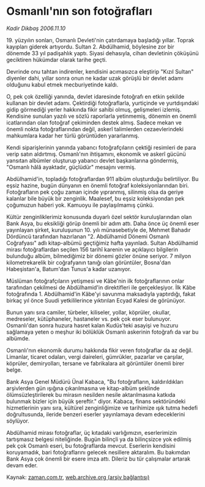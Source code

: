 # Osmanlı'nın son fotoğrafları

*Kadir Dikbaş 2006.11.10*

<tr><td class="metin" colspan="2" style="padding-top: 20px; padding-left: 5px; padding-right: 10px;">19. yüzyılın sonları, Osmanlı Devleti'nin çatırdamaya başladığı yıllar. Toprak kayıpları giderek artıyordu. Sultan 2. Abdülhamid, böylesine zor bir dönemde 33 yıl padişahlık yaptı. Siyasi dehasıyla, cihan devletinin çöküşünü geciktiren hükümdar olarak tarihe geçti.</td></tr><tr><td class="metin" colspan="2" style="padding-top: 20px; padding-left: 5px; padding-right: 10px;"><p>Devrinde onu tahtan indirenler, kendisini acımasızca eleştirip "Kızıl Sultan" diyenler dahi, yıllar sonra onun ne kadar uzak görüşlü bir devlet adamı olduğunu kabul etmek mecburiyetinde kaldı.
<p> O, pek çok özelliği yanında, devlet idaresinde fotoğrafı en etkin şekilde kullanan bir devlet adamı. Çektirdiği fotoğraflarla, yurtiçinde ve yurtdışındaki gidip görmediği yerler hakkında fikir sahibi olmuş, gelişmeleri izlemiş. Kendisine sunulan yazılı ve sözlü raporlarla yetinmemiş, dönemin en önemli icatlarından olan fotoğraf çekiminden destek almış. Sadece mekan ve önemli nokta fotoğraflarından değil, askerî talimlerden cezaevlerindeki mahkumlara kadar her türlü görüntüden yararlanmış. 
<p> Kendi siparişlerinin yanında yabancı fotoğrafçıların çektiği resimleri de para verip satın aldırtmış. Osmanlı'nın ihtişamını, ekonomik ve askerî gücünü yansıtan albümler oluşturup yabancı devlet başkanlarına göndermiş, "Osmanlı hâlâ ayaktadır, güçlüdür" mesajını vermiş.
<p> Abdülhamid'in, topladığı fotoğraflardan 911 albüm oluşturduğu belirtiliyor. Bu eşsiz hazine, bugün dünyanın en önemli fotoğraf koleksiyonlarından biri. Fotoğrafların pek çoğu zaman içinde yıpranmış, silinmiş olsa da geriye kalanlar bile büyük bir zenginlik. Maalesef, bu eşsiz koleksiyondan pek çoğumuzun haberi yok. Kamuoyu ile paylaşılmamış çünkü.
<p> Kültür zenginliklerimiz konusunda duyarlı özel sektör kuruluşlarından olan Bank Asya, bu eksikliği görüp önemli bir adım attı. Daha önce üç önemli eser yayınlayan şirket, kuruluşunun 10. yılı münasebetiyle de, Mehmet Bahadır Dördüncü tarafından hazırlanan "2. Abdülhamid Dönemi Osmanlı Coğrafyası" adlı kitap-albümü geçtiğimiz hafta yayınladı. Sultan Abdülhamid mirası fotoğraflardan seçilen 156 tarihî karenin ve açıklayıcı bilgilerin bulunduğu albüm, bilmediğimiz bir dönemi gözler önüne seriyor. 7 milyon kilometrekarelik bir coğrafyanın tanığı olan görüntüler, Bosna'dan Habeşistan'a, Batum'dan Tunus'a kadar uzanıyor.
<p> Müslüman fotoğrafçıların yetişmesi ve Kâbe'nin ilk fotoğraflarının onlar tarafından çekilmesi de Abdülhamid'in direktifleri ile gerçekleşiyor. İlk Kâbe fotoğrafında 1. Abdülhamid'in Kâbe'yi savunma maksadıyla yaptırdığı, fakat birkaç yıl önce Suudi yetkililerince yıktırılan Ecyad Kalesi de görünüyor. 
<p> Bunun yanı sıra camiler, türbeler, kiliseler, yollar, köprüler, okullar, medreseler, kütüphaneler, hastaneler vs. pek çok eser bulunuyor. Osmanlı'dan sonra huzura hasret kalan Kudüs'teki asayişi ve huzuru sağlamaya yeten o meşhur iki bölüklük Osmanlı askerinin fotoğrafı da var bu albümde.
<p> Osmanlı'nın ekonomik durumu hakkında fikir veren fotoğraflar da az değil. Limanlar, ticaret odaları, vergi daireleri, gümrükler, pazarlar ve çarşılar, köprüler, demiryolları, tersane ve fabrikalara ait görüntüler önemli birer belge.
<p> Bank Asya Genel Müdürü Ünal Kabaca, "Bu fotoğrafların, kaldırıldıkları arşivlerden gün ışığına çıkarılmasına ve kitap-albüm şeklinde ölümsüzleştirilerek bu mirasın nesilden nesile aktarılmasına katkıda bulunmak bizler için büyük şereftir." diyor. Kabaca, finans sektöründeki hizmetlerinin yanı sıra, kültürel zenginliğimize ve tarihimize ışık tutma hedefi doğrultusunda, ileride benzeri eserler yayınlamaya devam edeceklerini söylüyor. 
<p> Abdülhamid mirası fotoğraflar, üç kıtadaki varlığımızın, eserlerimizin tartışmasız belgesi niteliğinde. Bugün bilinçli ya da bilinçsizce yok edilmiş pek çok Osmanlı eseri, bu fotoğraflarda mevcut. Eserlerin kendisini koruyamadık, bari fotoğraflarını gelecek nesillere aktaralım. Bu bakımdan Bank Asya çok önemli bir esere imza attı. Dileriz bu tür çalışmalar artarak devam eder.<br/></p></p></p></p></p></p></p></p></p></p></td></tr>

Kaynak: [zaman.com.tr](http://zaman.com.tr/yazar.do?yazino=451721), [web.archive.org (arşiv bağlantısı)](http://web.archive.org/web/20090321142045/http://www.zaman.com.tr:80/yazar.do?yazino=451721)

